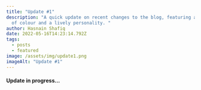 ```yaml
---
title: "Update #1"
description: "A quick update on recent changes to the blog, featuring a splash
  of colour and a lively personality. "
author: Hasnain Shafiq
date: 2022-05-16T14:23:14.792Z
tags:
  - posts
  - featured
image: /assets/img/update1.png
imageAlt: "Update #1"
---
```

#### **Update in progress...**